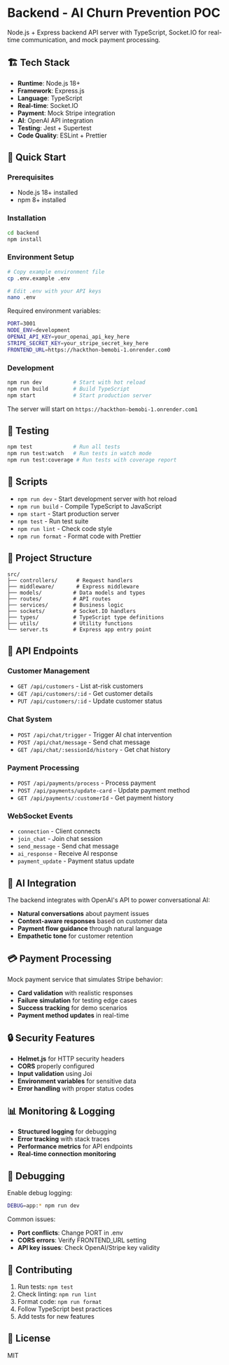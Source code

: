 # Backend - AI Churn Prevention POC

Node.js + Express backend API server with TypeScript, Socket.IO for real-time communication, and mock payment processing.

## 🏗️ Tech Stack

- **Runtime**: Node.js 18+
- **Framework**: Express.js
- **Language**: TypeScript
- **Real-time**: Socket.IO
- **Payment**: Mock Stripe integration
- **AI**: OpenAI API integration
- **Testing**: Jest + Supertest
- **Code Quality**: ESLint + Prettier

## 🚀 Quick Start

### Prerequisites
- Node.js 18+ installed
- npm 8+ installed

### Installation
```bash
cd backend
npm install
```

### Environment Setup
```bash
# Copy example environment file
cp .env.example .env

# Edit .env with your API keys
nano .env
```

Required environment variables:
```bash
PORT=3001
NODE_ENV=development
OPENAI_API_KEY=your_openai_api_key_here
STRIPE_SECRET_KEY=your_stripe_secret_key_here
FRONTEND_URL=https://hackthon-bemobi-1.onrender.com0
```

### Development
```bash
npm run dev          # Start with hot reload
npm run build        # Build TypeScript
npm start            # Start production server
```

The server will start on `https://hackthon-bemobi-1.onrender.com1`

## 🧪 Testing

```bash
npm test             # Run all tests
npm run test:watch   # Run tests in watch mode
npm run test:coverage # Run tests with coverage report
```

## 🔧 Scripts

- `npm run dev` - Start development server with hot reload
- `npm run build` - Compile TypeScript to JavaScript
- `npm start` - Start production server
- `npm test` - Run test suite
- `npm run lint` - Check code style
- `npm run format` - Format code with Prettier

## 📁 Project Structure

```
src/
├── controllers/      # Request handlers
├── middleware/       # Express middleware
├── models/          # Data models and types
├── routes/          # API routes
├── services/        # Business logic
├── sockets/         # Socket.IO handlers
├── types/           # TypeScript type definitions
├── utils/           # Utility functions
└── server.ts        # Express app entry point
```

## 🔌 API Endpoints

### Customer Management
- `GET /api/customers` - List at-risk customers
- `GET /api/customers/:id` - Get customer details
- `PUT /api/customers/:id` - Update customer status

### Chat System
- `POST /api/chat/trigger` - Trigger AI chat intervention
- `POST /api/chat/message` - Send chat message
- `GET /api/chat/:sessionId/history` - Get chat history

### Payment Processing
- `POST /api/payments/process` - Process payment
- `POST /api/payments/update-card` - Update payment method
- `GET /api/payments/:customerId` - Get payment history

### WebSocket Events
- `connection` - Client connects
- `join_chat` - Join chat session
- `send_message` - Send chat message
- `ai_response` - Receive AI response
- `payment_update` - Payment status update

## 🧠 AI Integration

The backend integrates with OpenAI's API to power conversational AI:

- **Natural conversations** about payment issues
- **Context-aware responses** based on customer data
- **Payment flow guidance** through natural language
- **Empathetic tone** for customer retention

## 💳 Payment Processing

Mock payment service that simulates Stripe behavior:

- **Card validation** with realistic responses
- **Failure simulation** for testing edge cases
- **Success tracking** for demo scenarios
- **Payment method updates** in real-time

## 🔒 Security Features

- **Helmet.js** for HTTP security headers
- **CORS** properly configured
- **Input validation** using Joi
- **Environment variables** for sensitive data
- **Error handling** with proper status codes

## 📊 Monitoring & Logging

- **Structured logging** for debugging
- **Error tracking** with stack traces
- **Performance metrics** for API endpoints
- **Real-time connection monitoring**

## 🐛 Debugging

Enable debug logging:
```bash
DEBUG=app:* npm run dev
```

Common issues:
- **Port conflicts**: Change PORT in .env
- **CORS errors**: Verify FRONTEND_URL setting
- **API key issues**: Check OpenAI/Stripe key validity

## 🤝 Contributing

1. Run tests: `npm test`
2. Check linting: `npm run lint`
3. Format code: `npm run format`
4. Follow TypeScript best practices
5. Add tests for new features

## 📄 License

MIT